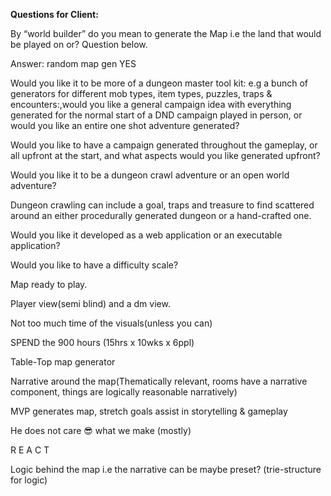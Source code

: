 **Questions for Client:**


By “world builder” do you mean to generate the Map i.e the land that would be played on or? Question below.

Answer: random map gen YES

Would you like it to be more of a dungeon master tool kit: e.g a bunch of generators for different mob types, item types, puzzles, traps & encounters:,would you like a general campaign idea with everything generated for the normal start of a DND campaign played in person, or would you like an entire one shot adventure generated? 

Would you like to have a campaign generated throughout the gameplay, or all upfront at the start, and what aspects would you like generated upfront?


Would you like it to be a dungeon crawl adventure or an open world adventure?

Dungeon crawling can include a goal, traps and treasure to find scattered around an either procedurally generated dungeon or a hand-crafted one.


Would you like it developed as a web application or an executable application?


Would you like to have a difficulty scale?

Map ready to play.

Player view(semi blind) and a dm view.

Not too much time of the visuals(unless you can)

SPEND the 900 hours (15hrs x 10wks x 6ppl)

Table-Top map generator

Narrative around the map(Thematically relevant, rooms have a narrative component, things are logically reasonable narratively)

MVP generates map, stretch goals assist in storytelling & gameplay

He does not care 😎 what we make (mostly)

R E A C T

Logic behind the map i.e the narrative can be maybe preset? (trie-structure for logic)
